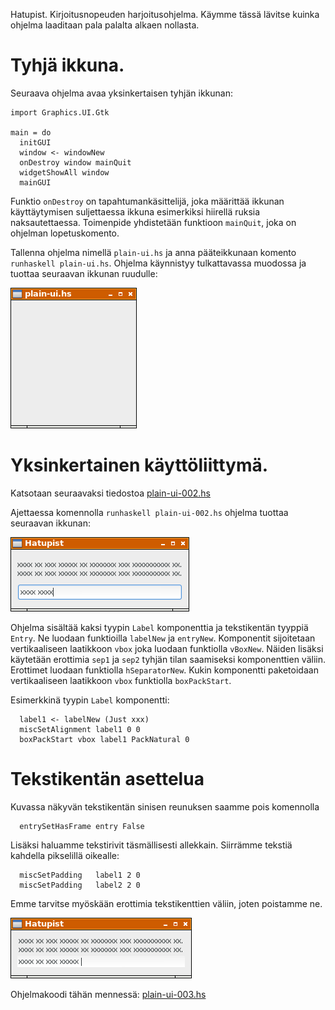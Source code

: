Hatupist. Kirjoitusnopeuden harjoitusohjelma. Käymme tässä lävitse kuinka ohjelma laaditaan pala palalta alkaen nollasta.

# Tyhjä ikkuna.

Seuraava ohjelma avaa yksinkertaisen tyhjän ikkunan:

```
import Graphics.UI.Gtk

main = do
  initGUI
  window <- windowNew
  onDestroy window mainQuit
  widgetShowAll window
  mainGUI
```

Funktio `onDestroy` on tapahtumankäsittelijä, joka määrittää ikkunan käyttäytymisen suljettaessa ikkuna esimerkiksi hiirellä ruksia naksautettaessa. Toimenpide yhdistetään funktioon `mainQuit`, joka on ohjelman lopetuskomento.

Tallenna ohjelma nimellä `plain-ui.hs` ja anna pääteikkunaan komento `runhaskell plain-ui.hs`. Ohjelma käynnistyy tulkattavassa muodossa ja tuottaa seuraavan ikkunan ruudulle: 

![](plain-ui.png)

# Yksinkertainen käyttöliittymä.

Katsotaan seuraavaksi tiedostoa [plain-ui-002.hs](plain-ui-002.hs)

Ajettaessa komennolla `runhaskell plain-ui-002.hs` ohjelma tuottaa seuraavan ikkunan:

![](plain-ui-002.png)

Ohjelma sisältää kaksi tyypin `Label` komponenttia ja tekstikentän tyyppiä `Entry`. Ne luodaan funktioilla `labelNew` ja `entryNew`. Komponentit sijoitetaan vertikaaliseen laatikkoon `vbox` joka luodaan funktiolla `vBoxNew`. Näiden lisäksi käytetään erottimia `sep1` ja `sep2` tyhjän tilan saamiseksi komponenttien väliin. Erottimet luodaan funktiolla `hSeparatorNew`. Kukin komponentti paketoidaan vertikaaliseen laatikkoon `vbox` funktiolla  `boxPackStart`.

Esimerkkinä tyypin `Label` komponentti:

```
  label1 <- labelNew (Just xxx)
  miscSetAlignment label1 0 0
  boxPackStart vbox label1 PackNatural 0
```
# Tekstikentän asettelua

Kuvassa näkyvän tekstikentän sinisen reunuksen saamme pois komennolla

```
  entrySetHasFrame entry False
```

Lisäksi haluamme tekstirivit täsmällisesti allekkain. Siirrämme tekstiä kahdella pikselillä oikealle:

```
  miscSetPadding   label1 2 0
  miscSetPadding   label2 2 0
```

Emme tarvitse myöskään erottimia tekstikenttien väliin, joten poistamme ne.

![](plain-ui-003.png)

Ohjelmakoodi tähän mennessä: [plain-ui-003.hs](plain-ui-003.hs)

